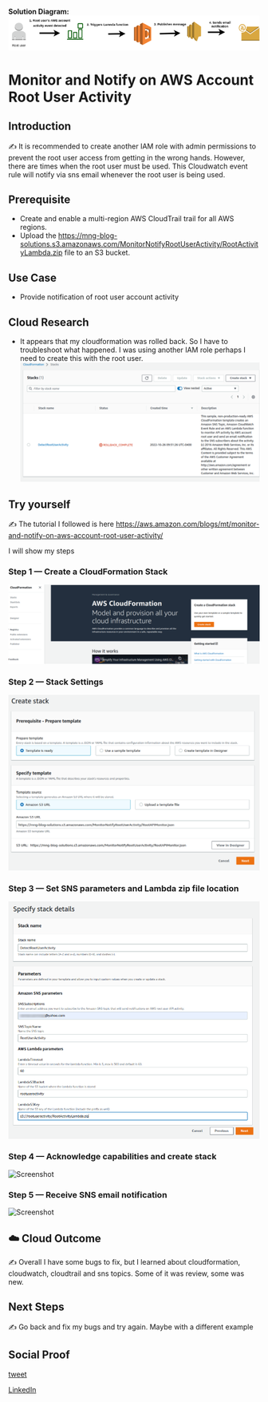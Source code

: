 **Solution Diagram:**
![placeholder image](Monitor_Root_user_Activity.drawio.png)

# Monitor and Notify on AWS Account Root User Activity

## Introduction

✍️ It is recommended to create another IAM role with admin permissions to prevent the root user access from getting in the wrong hands. However, there are times when the root user must be used. This Cloudwatch event rule will notify via sns email whenever the root user is being used.

## Prerequisite

- Create and enable a multi-region AWS CloudTrail trail for all AWS regions.
- Upload the https://mng-blog-solutions.s3.amazonaws.com/MonitorNotifyRootUserActivity/RootActivityLambda.zip file to an S3 bucket.

## Use Case

- Provide notification of root user account activity

## Cloud Research

- It appears that my cloudformation was rolled back. So I have to troubleshoot what happened. I was using another IAM role perhaps I need to create this with the root user.
![Screenshot](rollback.png)

## Try yourself

✍️ The tutorial I followed is here https://aws.amazon.com/blogs/mt/monitor-and-notify-on-aws-account-root-user-activity/

I will show my steps

### Step 1 — Create a CloudFormation Stack

![Screenshot](day3_step1.png)

### Step 2 — Stack Settings

![Screenshot](Day3_step2.png)

### Step 3 — Set SNS parameters and Lambda zip file location

![Screenshot](day3_step3a.png)

### Step 4 — Acknowledge capabilities and create stack

![Screenshot](day4_step4.png)

### Step 5 — Receive SNS email notification

![Screenshot](day5_step5.png)

## ☁️ Cloud Outcome

✍️ Overall I have some bugs to fix, but I learned about cloudformation, cloudwatch, cloudtrail and sns topics. Some of it was review, some was new.

## Next Steps

✍️ Go back and fix my bugs and try again. Maybe with a different example

## Social Proof

[tweet](https://twitter.com/DemianJennings/status/1585283019132358656)

[LinkedIn](https://www.linkedin.com/feed/update/urn:li:activity:6991049691186507777/)


